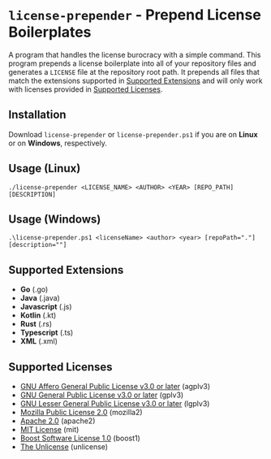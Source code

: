 # `license-prepender` - Prepend License Boilerplates

A program that handles the license burocracy with a simple command. This program prepends a license boilerplate into all of your repository files and generates a `LICENSE` file at the repository root path. It prepends all files that match the extensions supported in [Supported Extensions](#supported-extensions) and will only work with licenses provided in [Supported Licenses](#supported-licenses).

## Installation
Download `license-prepender` or `license-prepender.ps1` if you are on **Linux** or on **Windows**, respectively.
## Usage (Linux)
`./license-prepender <LICENSE_NAME> <AUTHOR> <YEAR> [REPO_PATH] [DESCRIPTION]`
## Usage (Windows)
`.\license-prepender.ps1 <licenseName> <author> <year> [repoPath="."] [description=""]`

## Supported Extensions
- **Go** (.go)
- **Java** (.java)
- **Javascript** (.js)
- **Kotlin** (.kt)
- **Rust** (.rs)
- **Typescript** (.ts)
- **XML** (.xml)

## Supported Licenses
- [GNU Affero General Public License v3.0 or later](https://spdx.org/licenses/AGPL-3.0-or-later.html) (agplv3)
- [GNU General Public License v3.0 or later](https://spdx.org/licenses/GPL-3.0-or-later.html) (gplv3)
- [GNU Lesser General Public License v3.0 or later](https://spdx.org/licenses/LGPL-3.0-or-later.html) (lgplv3)
- [Mozilla Public License 2.0](https://spdx.org/licenses/MPL-2.0.html) (mozilla2)
- [Apache 2.0](https://spdx.org/licenses/Apache-2.0.html) (apache2)
- [MIT License](https://spdx.org/licenses/MIT.html) (mit)
- [Boost Software License 1.0](https://spdx.org/licenses/BSL-1.0.html) (boost1)
- [The Unlicense](https://spdx.org/licenses/Unlicense.html) (unlicense)
